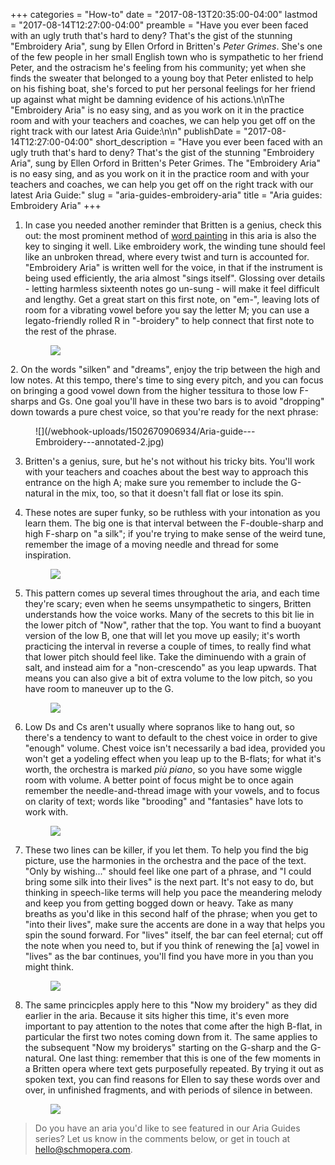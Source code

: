 +++
categories = "How-to"
date = "2017-08-13T20:35:00-04:00"
lastmod = "2017-08-14T12:27:00-04:00"
preamble = "Have you ever been faced with an ugly truth that's hard to deny? That's the gist of the stunning \"Embroidery Aria\", sung by Ellen Orford in Britten's *Peter Grimes*. She's one of the few people in her small English town who is sympathetic to her friend Peter, and the ostracism he's feeling from his community; yet when she finds the sweater that belonged to a young boy that Peter enlisted to help on his fishing boat, she's forced to put her personal feelings for her friend up against what might be damning evidence of his actions.\n\nThe \"Embroidery Aria\" is no easy sing, and as you work on it in the practice room and with your teachers and coaches, we can help you get off on the right track with our latest Aria Guide:\n\n"
publishDate = "2017-08-14T12:27:00-04:00"
short_description = "Have you ever been faced with an ugly truth that's hard to deny? That's the gist of the stunning \"Embroidery Aria\", sung by Ellen Orford in Britten's Peter Grimes. The \"Embroidery Aria\" is no easy sing, and as you work on it in the practice room and with your teachers and coaches, we can help you get off on the right track with our latest Aria Guide:"
slug = "aria-guides-embroidery-aria"
title = "Aria guides: Embroidery Aria"
+++

1. In case you needed another reminder that Britten is a genius, check this out: the most prominent method of [word painting](https://en.wikipedia.org/wiki/Word_painting) in this aria is also the key to singing it well. Like embroidery work, the winding tune should feel like an unbroken thread, where every twist and turn is accounted for. "Embroidery Aria" is written well for the voice, in that if the instrument is being used efficiently, the aria almost "sings itself". Glossing over details - letting harmless sixteenth notes go un-sung - will make it feel difficult and lengthy. Get a great start on this first note, on "em-", leaving lots of room for a vibrating vowel before you say the letter M; you can use a legato-friendly rolled R in "-broidery" to help connect that first note to the rest of the phrase.<figure data-type="image">
![](/webhook-uploads/1502670730957/Aria-guide---Embroidery---annotated-1.jpg)
</figure>
2. On the words "silken" and "dreams", enjoy the trip between the high and low notes. At this tempo, there's time to sing every pitch, and you can focus on bringing a good vowel down from the higher tessitura to those low F-sharps and Gs. One goal you'll have in these two bars is to avoid "dropping" down towards a pure chest voice, so that you're ready for the next phrase:<figure data-type="image">
![](/webhook-uploads/1502670906934/Aria-guide---Embroidery---annotated-2.jpg)</figure>

3. Britten's a genius, sure, but he's not without his tricky bits. You'll work with your teachers and coaches about the best way to approach this entrance on the high A; make sure you remember to include the G-natural in the mix, too, so that it doesn't fall flat or lose its spin.

4. These notes are super funky, so be ruthless with your intonation as you learn them. The big one is that interval between the F-double-sharp and high F-sharp on "a silk"; if you're trying to make sense of the weird tune, remember the image of a moving needle and thread for some inspiration.<figure data-type="image">
![](/webhook-uploads/1502670917191/Aria-guide---Embroidery---annotated-3.jpg)</figure>

5. This pattern comes up several times throughout the aria, and each time they're scary; even when he seems unsympathetic to singers, Britten understands how the voice works. Many of the secrets to this bit lie in the lower pitch of "Now", rather that the top. You want to find a buoyant version of the low B, one that will let you move up easily; it's worth practicing the interval in reverse a couple of times, to really find what that lower pitch should feel like. Take the diminuendo with a grain of salt, and instead aim for a "non-crescendo" as you leap upwards. That means you can also give a bit of extra volume to the low pitch, so you have room to maneuver up to the G.<figure data-type="image">
![](/webhook-uploads/1502670926272/Aria-guide---Embroidery---annotated-4.jpg)
</figure>

6. Low Ds and Cs aren't usually where sopranos like to hang out, so there's a tendency to want to default to the chest voice in order to give "enough" volume. Chest voice isn't necessarily a bad idea, provided you won't get a yodeling effect when you leap up to the B-flats; for what it's worth, the orchestra is marked *più piano*, so you have some wiggle room with volume. A better point of focus might be to once again remember the needle-and-thread image with your vowels, and to focus on clarity of text; words like "brooding" and "fantasies" have lots to work with.<figure data-type="image">
![](/webhook-uploads/1502670932866/Aria-guide---Embroidery---annotated-5.jpg)
</figure>

7. These two lines can be killer, if you let them. To help you find the big picture, use the harmonies in the orchestra and the pace of the text. "Only by wishing..." should feel like one part of a phrase, and "I could bring some silk into their lives" is the next part. It's not easy to do, but thinking in speech-like terms will help you pace the meandering melody and keep you from getting bogged down or heavy. Take as many breaths as you'd like in this second half of the phrase; when you get to "into their lives", make sure the accents are done in a way that helps you spin the sound forward. For "lives" itself, the bar can feel eternal; cut off the note when you need to, but if you think of renewing the [a] vowel in "lives" as the bar continues, you'll find you have more in you than you might think.<figure data-type="image">
![](/webhook-uploads/1502670940853/Aria-guide---Embroidery---annotated-6.jpg)
</figure>

8. The same princicples apply here to this "Now my broidery" as they did earlier in the aria. Because it sits higher this time, it's even more important to pay attention to the notes that come after the high B-flat, in particular the first two notes coming down from it. The same applies to the subsequent "Now my broiderys" starting on the G-sharp and the G-natural. One last thing: remember that this is one of the few moments in a Britten opera where text gets purposefully repeated. By trying it out as spoken text, you can find reasons for Ellen to say these words over and over, in unfinished fragments, and with periods of silence in between.<figure data-type="image">
![](/webhook-uploads/1502670949203/Aria-guide---Embroidery---annotated-7.jpg)
</figure>

>Do you have an aria you'd like to see featured in our Aria Guides series? Let us know in the comments below, or get in touch at [hello@schmopera.com](mailto:hello@schmopera.com).
